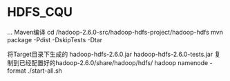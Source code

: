 # HDFS_CQU
...
Maven编译
cd /hadoop-2.6.0-src/hadoop-hdfs-project/hadoop-hdfs
mvn package -Pdist -DskipTests -Dtar

将Target目录下生成的
hadoop-hdfs-2.6.0.jar
hadoop-hdfs-2.6.0-tests.jar
复制到已经配置好的hadoop-2.6.0/share/hadoop/hdfs/
hadoop namenode -format
./start-all.sh



